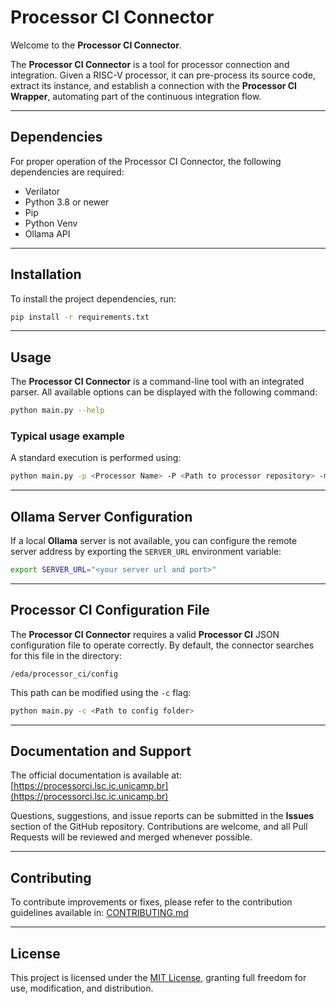 # Processor CI Connector

Welcome to the **Processor CI Connector**.

The **Processor CI Connector** is a tool for processor connection and integration.
Given a RISC-V processor, it can pre-process its source code, extract its instance, and establish a connection with the **Processor CI Wrapper**, automating part of the continuous integration flow.

---

## Dependencies

For proper operation of the Processor CI Connector, the following dependencies are required:

* Verilator
* Python 3.8 or newer
* Pip
* Python Venv
* Ollama API

---

## Installation

To install the project dependencies, run:

```bash
pip install -r requirements.txt
```

---

## Usage

The **Processor CI Connector** is a command-line tool with an integrated parser.
All available options can be displayed with the following command:

```bash
python main.py --help
```

### Typical usage example

A standard execution is performed using:

```bash
python main.py -p <Processor Name> -P <Path to processor repository> -m <LLM Model>
```

---

## Ollama Server Configuration

If a local **Ollama** server is not available, you can configure the remote server address by exporting the `SERVER_URL` environment variable:

```bash
export SERVER_URL="<your server url and port>"
```

---

## Processor CI Configuration File

The **Processor CI Connector** requires a valid **Processor CI** JSON configuration file to operate correctly.
By default, the connector searches for this file in the directory:

```
/eda/processor_ci/config
```

This path can be modified using the `-c` flag:

```bash
python main.py -c <Path to config folder>
```

---

## Documentation and Support

The official documentation is available at:
[https://processorci.lsc.ic.unicamp.br](https://processorci.lsc.ic.unicamp.br)

Questions, suggestions, and issue reports can be submitted in the **Issues** section of the GitHub repository.
Contributions are welcome, and all Pull Requests will be reviewed and merged whenever possible.

---

## Contributing

To contribute improvements or fixes, please refer to the contribution guidelines available in:
[CONTRIBUTING.md](./CONTRIBUTING.md)

---

## License

This project is licensed under the [MIT License](./LICENSE), granting full freedom for use, modification, and distribution.


